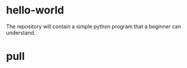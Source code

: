 # hello-world
The repository will contain a simple python program that a beginner can understand.
# pull
